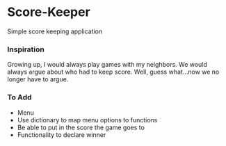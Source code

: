 # Score-Keeper
Simple score keeping application

### Inspiration
Growing up, I would always play games with my neighbors. We would always argue
about who had to keep score. Well, guess what...now we no longer have to argue.

### To Add
<ul>
    <li>
    Menu <li>Use dictionary to map menu options to functions</li>
    </li>
    <li>Be able to put in the score the game goes to</li>
    <li>Functionality to declare winner</li>
</ul>
